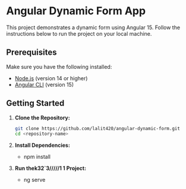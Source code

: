 # Angular Dynamic Form App

This project demonstrates a dynamic form using Angular 15. Follow the instructions below to run the project on your local machine.

## Prerequisites

Make sure you have the following installed:
- [Node.js](https://nodejs.org/) (version 14 or higher)
- [Angular CLI](https://angular.io/cli) (version 15)

## Getting Started

1. **Clone the Repository:**
   ```bash
   git clone https://github.com/lalit420/angular-dynamic-form.git
   cd <repository-name>

2. **Install Dependencies:**
   - npm install

3. **Run thek32`3/////1          1     Project:**
   - ng serve
